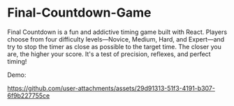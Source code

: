 ﻿# Final-Countdown-Game
Final Countdown is a fun and addictive timing game built with React. Players choose from four difficulty levels—Novice, Medium, Hard, and Expert—and try to stop the timer as close as possible to the target time. The closer you are, the higher your score. It's a test of precision, reflexes, and perfect timing!

Demo: 

https://github.com/user-attachments/assets/29d91313-51f3-4191-b307-6f9b227755ce
